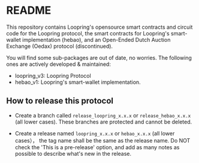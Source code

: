 # README

This repository contains Loopring's opensource smart contracts and circuit code for the Loopring protocol, the smart contracts for Loopring's smart-wallet implementation (hebao), and an Open-Ended Dutch Auction Exchange (Oedax) protocol (discontinued).

You will find some sub-packages are out of date, no worries. The following ones are actively developed & maintained:

- loopring_v3: Loopring Protocol
- hebao_v1: Loopring's smart-wallet implementation.

## How to release this protocol

- Create a branch called `release_loopring_x.x.x` or `release_hebao_x.x.x` (all lower cases). These branches are protected and cannot be deleted.

- Create a release named `loopring_x.x.x` or `hebao_x.x.x` (all lower cases）， the tag name shall be the same as the release name. Do NOT check the 'This is a pre-release' option, and add as many notes as possible to describe what's new in the release.
